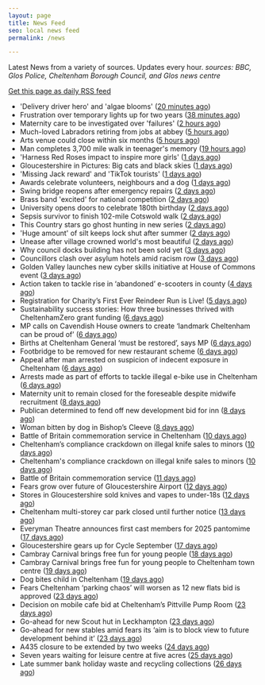 ```yaml
---
layout: page
title: News Feed
seo: local news feed
permalink: /news

---
```


Latest News from a variety of sources. Updates every hour.
_sources: BBC, Glos Police, Cheltenham Borough Council, and Glos news centre_

[Get this page as daily RSS feed](/daily.rss)

<!-- news_marker starts -->
- 'Delivery driver hero' and 'algae blooms' ([20 minutes ago](https://www.bbc.com/news/articles/c78n0lejxr1o?at_medium=RSS&at_campaign=rss))
- Frustration over temporary lights up for two years ([38 minutes ago](https://www.bbc.com/news/articles/cn839v209l7o?at_medium=RSS&at_campaign=rss))
- Maternity care to be investigated over 'failures' ([2 hours ago](https://www.bbc.com/news/articles/ckg6xj1vz70o?at_medium=RSS&at_campaign=rss))
- Much-loved Labradors retiring from jobs at abbey ([5 hours ago](https://www.bbc.com/news/videos/cx2r941k2y6o?at_medium=RSS&at_campaign=rss))
- Arts venue could close within six months ([5 hours ago](https://www.bbc.com/news/articles/cg42kklywrgo?at_medium=RSS&at_campaign=rss))
- Man completes 3,700 mile walk in teenager's memory ([19 hours ago](https://www.bbc.com/news/articles/c9304x9rr99o?at_medium=RSS&at_campaign=rss))
- 'Harness Red Roses impact to inspire more girls' ([1 days ago](https://www.bbc.com/news/articles/cx2xgqq17jyo?at_medium=RSS&at_campaign=rss))
- Gloucestershire in Pictures: Big cats and black skies ([1 days ago](https://www.bbc.com/news/articles/cwyne23yl4xo?at_medium=RSS&at_campaign=rss))
- 'Missing Jack reward' and 'TikTok tourists' ([1 days ago](https://www.bbc.com/news/articles/c9wd50wn9x2o?at_medium=RSS&at_campaign=rss))
- Awards celebrate volunteers, neighbours and a dog ([1 days ago](https://www.bbc.com/news/articles/c80gev9z249o?at_medium=RSS&at_campaign=rss))
- Swing bridge reopens after emergency repairs ([2 days ago](https://www.bbc.com/news/articles/cly63xp2rj3o?at_medium=RSS&at_campaign=rss))
- Brass band 'excited' for national competition ([2 days ago](https://www.bbc.com/news/articles/ced5nevz032o?at_medium=RSS&at_campaign=rss))
- University opens doors to celebrate 180th birthday ([2 days ago](https://www.bbc.com/news/articles/cq8eky13dk3o?at_medium=RSS&at_campaign=rss))
- Sepsis survivor to finish 102-mile Cotswold walk ([2 days ago](https://www.bbc.com/news/articles/crkje15x81eo?at_medium=RSS&at_campaign=rss))
- This Country stars go ghost hunting in new series ([2 days ago](https://www.bbc.com/news/articles/crrjdjerkp2o?at_medium=RSS&at_campaign=rss))
- 'Huge amount' of silt keeps lock shut after summer ([2 days ago](https://www.bbc.com/news/articles/cn0xjqjlpyeo?at_medium=RSS&at_campaign=rss))
- Unease after village crowned world's most beautiful ([2 days ago](https://www.bbc.com/news/articles/c9qn445j8qgo?at_medium=RSS&at_campaign=rss))
- Why council docks building has not been sold yet ([3 days ago](https://www.bbc.com/news/articles/cqlzyd675ypo?at_medium=RSS&at_campaign=rss))
- Councillors clash over asylum hotels amid racism row ([3 days ago](https://gloucesternewscentre.co.uk/councillors-clash-over-asylum-hotels-amid-racism-row/))
- Golden Valley launches new cyber skills initiative at  House of Commons event ([3 days ago](https://www.cheltenham.gov.uk/news/article/3047/golden_valley_launches_new_cyber_skills_initiative_at_house_of_commons_event))
- Action taken to tackle rise in ‘abandoned’ e-scooters in county ([4 days ago](https://gloucesternewscentre.co.uk/action-taken-to-tackle-rise-in-abandoned-e-scooters-in-county/))
- Registration for Charity’s First Ever Reindeer Run is Live! ([5 days ago](https://gloucesternewscentre.co.uk/registration-for-charitys-first-ever-reindeer-run-is-live/))
- Sustainability success stories: How three businesses thrived with CheltenhamZero grant funding ([6 days ago](https://www.cheltenham.gov.uk/news/article/3046/sustainability_success_stories_how_three_businesses_thrived_with_cheltenhamzero_grant_funding))
- MP calls on Cavendish House owners to create ‘landmark Cheltenham can be proud of’ ([6 days ago](https://gloucesternewscentre.co.uk/mp-calls-on-cavendish-house-owners-to-create-landmark-cheltenham-can-be-proud-of/))
- Births at Cheltenham General ‘must be restored’, says MP ([6 days ago](https://gloucesternewscentre.co.uk/births-at-cheltenham-general-must-be-restored-says-mp/))
- Footbridge to be removed for new restaurant scheme ([6 days ago](https://gloucesternewscentre.co.uk/footbridge-to-be-removed-for-new-restaurant-scheme/))
- Appeal after man arrested on suspicion of indecent exposure in Cheltenham ([6 days ago](https://gloucesternewscentre.co.uk/appeal-after-man-arrested-on-suspicion-of-indecent-exposure-in-cheltenham/))
- Arrests made as part of efforts to tackle illegal e-bike use in Cheltenham ([6 days ago](https://gloucesternewscentre.co.uk/arrests-made-as-part-of-efforts-to-tackle-illegal-e-bike-use-in-cheltenham/))
- Maternity unit to remain closed for the foreseable despite midwife recruitment ([8 days ago](https://gloucesternewscentre.co.uk/maternity-unit-to-remain-closed-for-the-foreseable-despite-midwife-recruitment/))
- Publican determined to fend off new development bid for inn ([8 days ago](https://gloucesternewscentre.co.uk/publican-determined-to-fend-off-new-development-bid-for-inn/))
- Woman bitten by dog in Bishop’s Cleeve ([8 days ago](https://gloucesternewscentre.co.uk/woman-bitten-by-dog-in-bishops-cleeve/))
- Battle of Britain commemoration service in Cheltenham ([10 days ago](https://gloucesternewscentre.co.uk/battle-of-britain-commemoration-service-in-cheltenham/))
- Cheltenham’s compliance crackdown on illegal knife sales to minors ([10 days ago](https://gloucesternewscentre.co.uk/cheltenhams-compliance-crackdown-on-illegal-knife-sales-to-minors/))
- Cheltenham's compliance crackdown on illegal knife sales to minors ([10 days ago](https://www.cheltenham.gov.uk/news/article/3045/cheltenhams_compliance_crackdown_on_illegal_knife_sales_to_minors))
- Battle of Britain commemoration service ([11 days ago](https://www.cheltenham.gov.uk/news/article/3044/battle_of_britain_commemoration_service))
- Fears grow over future of Gloucestershire Airport ([12 days ago](https://gloucesternewscentre.co.uk/fears-grow-over-future-of-gloucestershire-airport/))
- Stores in Gloucestershire sold knives and vapes to under-18s ([12 days ago](https://gloucesternewscentre.co.uk/stores-in-gloucestershire-sold-knives-and-vapes-to-under-18s/))
- Cheltenham multi-storey car park closed until further notice ([13 days ago](https://gloucesternewscentre.co.uk/cheltenham-multi-storey-car-park-closed-until-further-notice/))
- Everyman Theatre announces first cast members for 2025 pantomime ([17 days ago](https://gloucesternewscentre.co.uk/everyman-theatre-announces-first-cast-members-for-2025-pantomime/))
- Gloucestershire gears up for Cycle September ([17 days ago](https://gloucesternewscentre.co.uk/gloucestershire-gears-up-for-cycle-september/))
- Cambray Carnival brings free fun for young people ([18 days ago](https://gloucesternewscentre.co.uk/cambray-carnival-brings-free-fun-for-young-people/))
- Cambray Carnival brings free fun for young people to Cheltenham town centre ([19 days ago](https://www.cheltenham.gov.uk/news/article/3043/cambray_carnival_brings_free_fun_for_young_people_to_cheltenham_town_centre))
- Dog bites child in Cheltenham ([19 days ago](https://gloucesternewscentre.co.uk/dog-bites-child-in-cheltenham/))
- Fears Cheltenham ‘parking chaos’ will worsen as 12 new flats bid is approved ([23 days ago](https://gloucesternewscentre.co.uk/fears-cheltenham-parking-chaos-will-worsen-as-12-new-flats-bid-is-approved/))
- Decision on mobile cafe bid at Cheltenham’s Pittville Pump Room ([23 days ago](https://gloucesternewscentre.co.uk/decision-on-mobile-cafe-bid-at-cheltenhams-pittville-pump-room/))
- Go-ahead for new Scout hut in Leckhampton ([23 days ago](https://gloucesternewscentre.co.uk/go-ahead-for-new-scout-hut-in-leckhampton/))
- Go-ahead for new stables amid fears its ‘aim is to block view to future development behind it’ ([23 days ago](https://gloucesternewscentre.co.uk/go-ahead-for-new-stables-amid-fears-its-aim-is-to-block-view-to-future-development-behind-it/))
- A435 closure to be extended by two weeks ([24 days ago](https://gloucesternewscentre.co.uk/a435-closure-to-be-extended-by-two-weeks/))
- Seven years waiting for leisure centre at five acres ([25 days ago](https://www.bbc.co.uk/sounds/play/p0ly5g42?at_medium=RSS&at_campaign=rss))
- Late summer bank holiday waste and recycling collections ([26 days ago](https://www.cheltenham.gov.uk/news/article/3042/late_summer_bank_holiday_waste_and_recycling_collections))

<!-- news_marker ends -->
